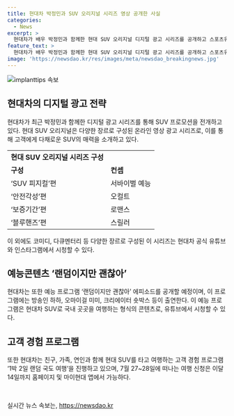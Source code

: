 ```yaml
---
title: 현대차 박정민과 SUV 오리지널 시리즈 영상 공개한 사실
categories:
  - News
excerpt: >
  현대차가 배우 박정민과 함께한 현대 SUV 오리지널 디지털 광고 시리즈를 공개하고 스포츠유틸리티차량(SUV) 프로모션을 전개한다. 시리즈는 다채로운 매력과 서비스 혜택을 여러 장르의 온라인 영상 광고로 소개하며, 박정민이 각 영상마다 다른 스타일의 연기를 선보인다. 현대 SUV 오리지널은 영상에는 다양한 장르로 구성되어 있으며, 관련 콘텐츠는 현대차 공식 유튜브와 인스타그램에서 확인 가능하다. 또한, 현대차는 디지털 광고 공개와 연계해 예능 프로그램 랜덤이지만 괜찮아와 고객 경험 프로그램을 진행한다.
feature_text: >
  현대차가 배우 박정민과 함께한 현대 SUV 오리지널 디지털 광고 시리즈를 공개하고 스포츠유틸리티차량(SUV) 프로모션을 전개한다. 시리즈는 다채로운 매력과 서비스 혜택을 여러 장르의 온라인 영상 광고로 소개하며, 박정민이 각 영상마다 다른 스타일의 연기를 선보인다. 현대 SUV 오리지널은 영상에는 다양한 장르로 구성되어 있으며, 관련 콘텐츠는 현대차 공식 유튜브와 인스타그램에서 확인 가능하다. 또한, 현대차는 디지털 광고 공개와 연계해 예능 프로그램 랜덤이지만 괜찮아와 고객 경험 프로그램을 진행한다.
image: 'https://newsdao.kr/res/images/meta/newsdao_breakingnews.jpg'
---
```


<p><img src="https://newsdao.kr/res/images/meta/newsdao_breakingnews.jpg" alt="implanttips 속보" /></p>

<h2 data-ke-size="size26">현대차의 디지털 광고 전략</h2>

<p data-ke-size="size16">현대차가 최근 박정민과 함께한 디지털 광고 시리즈를 통해 SUV 프로모션을 전개하고 있다. 현대 SUV 오리지널은 다양한 장르로 구성된 온라인 영상 광고 시리즈로, 이를 통해 고객에게 다채로운 SUV의 매력을 소개하고 있다.</p>

<table>
  <tr>
    <td style="text-align: center; height: 17px;"><b>현대 SUV 오리지널 시리즈 구성</b></td>
  </tr>
  <tr>
    <td><b>구성</b></td>
    <td><b>컨셉</b></td>
  </tr>
  <tr>
    <td>‘SUV 피지컬’편</td>
    <td>서바이벌 예능</td>
  </tr>
  <tr>
    <td>‘안전각성’편</td>
    <td>오컬트</td>
  </tr>
  <tr>
    <td>‘보증기간’편</td>
    <td>로맨스</td>
  </tr>
  <tr>
    <td>‘블루핸즈’편</td>
    <td>스릴러</td>
  </tr>
</table>

<p data-ke-size="size16">이 외에도 코미디, 다큐멘터리 등 다양한 장르로 구성된 이 시리즈는 현대차 공식 유튜브와 인스타그램에서 시청할 수 있다.</p>

<h2 data-ke-size="size26">예능콘텐츠 ‘랜덤이지만 괜찮아’</h2>

<p data-ke-size="size16">현대차는 또한 예능 프로그램 ‘랜덤이지만 괜찮아’ 에피소드를 공개할 예정이며, 이 프로그램에는 방송인 하하, 오마이걸 미미, 크리에이터 숏박스 등이 출연한다. 이 예능 프로그램은 현대차 SUV로 국내 곳곳을 여행하는 형식의 콘텐츠로, 유튜브에서 시청할 수 있다.</p>

<h2 data-ke-size="size26">고객 경험 프로그램</h2>

<p data-ke-size="size16">또한 현대차는 친구, 가족, 연인과 함께 현대 SUV를 타고 여행하는 고객 경험 프로그램 ‘1박 2일 랜덤 국도 여행’을 진행하고 있으며, 7월 27~28일에 떠나는 여행 신청은 이달 14일까지 홈페이지 및 마이현대 앱에서 가능하다.</p>

<p data-ke-size="size16">&nbsp;</p>
실시간 뉴스 속보는, <a href="https://newsdao.kr" rel="dofollow">https://newsdao.kr</a>


